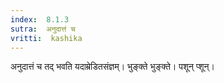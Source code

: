 ```yaml
---
index:  8.1.3
sutra:  अनुदात्तं च
vritti:  kashika 
---
```


अनुदात्तं च तद् भवति यदाम्रेडितसंज्ञम्। भुङ्क्ते भुङ्क्ते। पशून् प्शून्।


